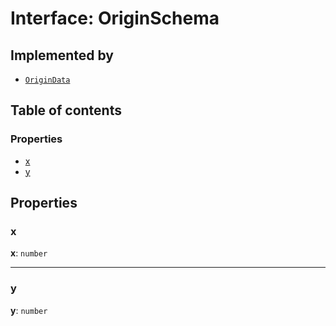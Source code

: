# Interface: OriginSchema

## Implemented by

* [`OriginData`](/en/auto-docs/free-layout-editor/classes/OriginData.md)

## Table of contents

### Properties

* [x](/en/auto-docs/free-layout-editor/interfaces/OriginSchema.md#x)
* [y](/en/auto-docs/free-layout-editor/interfaces/OriginSchema.md#y)

## Properties

### x

**x**: `number`

***

### y

**y**: `number`
